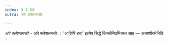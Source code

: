 ```yaml
---
index: 3.2.50
sutra: अपे क्लेशतमसोः

---
```

_अपे क्लेशतमसोः_ - अपे क्लेशतमसोः । 'आशिषि हनः' इत्येव सिद्धे किमर्तमिदमित्यत आह —  अनाशीरर्थमिति ।